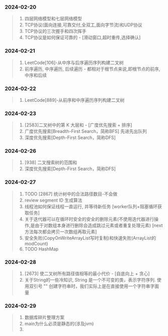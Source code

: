 ### 2024-02-20

> 1. 四层网络模型和七层网络模型
> 2. TCP协议(面向连接,可靠交付,全双工,面向字节流)和UDP协议
> 3. TCP协议的三次握手和四次挥手
> 4. TCP协议是如何保证可靠的 - [滑动窗口,超时重传,选择确认]

### 2024-02-21

> 1. LeetCode[106]-从中序与后序遍历序列构建二叉树
> 2. 前序遍历, 中序遍历, 后续遍历 - 都相对于根节点来说,即根节点的前序,中序和后续

### 2024-02-22

> 1. LeetCode[889]-从前序和中序遍历序列构建二叉树

### 2024-02-23

> 1. [2583]二叉树中的第 K 大层和 - [广度优先搜索 + 排序]
> 2. 广度优先搜索[Breadth-First Search，简称BFS] 先进先出队列
> 3. 深度优先搜索[Depth-First Search，简称DFS]

### 2024-02-26

> 1. [938] 二叉搜索树的范围和
> 2. 深度优先搜索[Depth-First Search，简称DFS]

### 2024-02-27

> 1. TODO [2867] 统计树中的合法路径数目-不会做
> 2. review segment ID 生成算法
> 3. 线程池如何保证线程一直运行, 并等待新任务 [worker队列+阻塞循环获取任务]
> 4. 关于迭代器可以在循环时安全的安全的删除元素(不使用迭代器进行操作,是由于对数组本身进行删除会造成跳过元素或者重复处理元素) [next方法每次都会拷贝一次数组再取元素]
> 5. 安全失败(CopyOnWriteArrayList写时复制)和快速失败(ArrayList的modCount)
> 6. TODO HashMap

### 2024-02-28

> 1. [2673] 使二叉树所有路径值相等的最小代价 - [自底向上 + 贪心]
> 2. 关于String的一些冷知识, String 是一个不可变的类，表示字符序列. 使用双引号 "" 创建字符串时，我们实际上是在直接使用一个字符串字面量

### 2024-02-29

> 1. 数据库碎片整理方案
> 2. main为什么必须是静态的(涉及jvm)
> 3. 